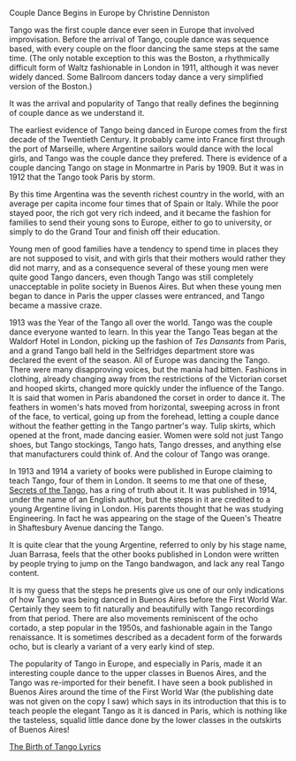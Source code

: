 Couple Dance Begins in Europe
by Christine Denniston

Tango was the first couple dance ever seen in Europe that involved improvisation. Before the arrival of Tango, couple dance was sequence based, with every couple on the floor dancing the same steps at the same time. (The only notable exception to this was the Boston, a rhythmically difficult form of Waltz fashionable in London in 1911, although it was never widely danced. Some Ballroom dancers today dance a very simplified version of the Boston.)

It was the arrival and popularity of Tango that really defines the beginning of couple dance as we understand it.

The earliest evidence of Tango being danced in Europe comes from the first decade of the Twentieth Century. It probably came into France first through the port of Marseille, where Argentine sailors would dance with the local girls, and Tango was the couple dance they prefered. There is evidence of a couple dancing Tango on stage in Monmartre in Paris by 1909. But it was in 1912 that the Tango took Paris by storm.

By this time Argentina was the seventh richest country in the world, with an average per capita income four times that of Spain or Italy. While the poor stayed poor, the rich got very rich indeed, and it became the fashion for families to send their young sons to Europe, either to go to university, or simply to do the Grand Tour and finish off their education.

Young men of good families have a tendency to spend time in places they are not supposed to visit, and with girls that their mothers would rather they did not marry, and as a consequence several of these young men were quite good Tango dancers, even though Tango was still completely unacceptable in polite society in Buenos Aires. But when these young men began to dance in Paris the upper classes were entranced, and Tango became a massive craze.

1913 was the Year of the Tango all over the world. Tango was the couple dance everyone wanted to learn. In this year the Tango Teas began at the Waldorf Hotel in London, picking up the fashion of _Tes Dansants_ from Paris, and a grand Tango ball held in the Selfridges department store was declared the event of the season. All of Europe was dancing the Tango. There were many disapproving voices, but the mania had bitten. Fashions in clothing, already changing away from the restrictions of the Victorian corset and hooped skirts, changed more quickly under the influence of the Tango. It is said that women in Paris abandoned the corset in order to dance it. The feathers in women's hats moved from horizontal, sweeping across in front of the face, to vertical, going up from the forehead, letting a couple dance without the feather getting in the Tango partner's way. Tulip skirts, which opened at the front, made dancing easier. Women were sold not just Tango shoes, but Tango stockings, Tango hats, Tango dresses, and anything else that manufacturers could think of. And the colour of Tango was orange.

In 1913 and 1914 a variety of books were published in Europe claiming to teach Tango, four of them in London. It seems to me that one of these, [Secrets of the Tango,](http://www.totaltango.com/acatalog/tango_secrets_1914_39.html "How Tango was danced at the height of Tangomania") has a ring of truth about it. It was published in 1914, under the name of an English author, but the steps in it are credited to a young Argentine living in London. His parents thought that he was studying Engineering. In fact he was appearing on the stage of the Queen's Theatre in Shaftesbury Avenue dancing the Tango.

It is quite clear that the young Argentine, referred to only by his stage name, Juan Barrasa, feels that the other books published in London were written by people trying to jump on the Tango bandwagon, and lack any real Tango content.

It is my guess that the steps he presents give us one of our only indications of how Tango was being danced in Buenos Aires before the First World War. Certainly they seem to fit naturally and beautifully with Tango recordings from that period. There are also movements reminiscent of the ocho cortado, a step popular in the 1950s, and fashionable again in the Tango renaissance. It is sometimes described as a decadent form of the forwards ocho, but is clearly a variant of a very early kind of step.

The popularity of Tango in Europe, and especially in Paris, made it an interesting couple dance to the upper classes in Buenos Aires, and the Tango was re-imported for their benefit. I have seen a book published in Buenos Aires around the time of the First World War (the publishing date was not given on the copy I saw) which says in its introduction that this is to teach people the elegant Tango as it is danced in Paris, which is nothing like the tasteless, squalid little dance done by the lower classes in the outskirts of Buenos Aires!

[The Birth of Tango Lyrics](http://www.history-of-tango.com/tango-lyrics.html "The Birth of Tango Lyrics ")
